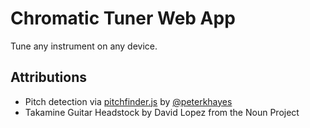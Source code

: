 # Chromatic Tuner Web App

Tune any instrument on any device.

## Attributions

- Pitch detection via [pitchfinder.js](https://github.com/peterkhayes/pitchfinder.js) by [@peterkhayes](https://github.com/peterkhayes/)
- Takamine Guitar Headstock by David Lopez from the Noun Project
